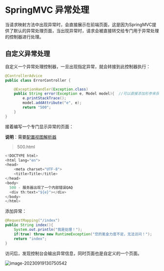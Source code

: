 # SpringMVC 异常处理

当请求映射方法中出现异常时，会直接展示在前端页面，这是因为SpringMVC提供了默认的异常处理页面，当出现异常时，请求会被直接转交给专门用于异常处理的控制器进行处理。

## 自定义异常处理

自定义一个异常处理控制器，一旦出现指定异常，就会转接到此控制器执行：

```java
@ControllerAdvice
public class ErrorController {

    @ExceptionHandler(Exception.class)
    public String error(Exception e, Model model){  //可以直接添加形参来获取异常
        e.printStackTrace();
        model.addAttribute("e", e);
        return "500";
    }
}
```

接着编写一个专门显示异常的页面：

**说明**：需要[配置视图解析器](../Controller/README.md#配置视图解析器和控制器)

> 500.html

```java
<!DOCTYPE html>
<html lang="en">
<head>
    <meta charset="UTF-8">
    <title>Title</title>
</head>
<body>
  500 - 服务器出现了一个内部错误QAQ
  <div th:text="${e}"></div>
</body>
</html>
```

添加异常：

```java
@RequestMapping("/index")
public String index(){
    System.out.println("我是处理！");
    if(true) throw new RuntimeException("您的氪金力度不足，无法访问！");
    return "index";
}
```

访问后，发现控制台会输出异常信息，同时页面也是自定义的一个页面。

![image-20230919130750542](https://cdn.jsdelivr.net/gh/letengzz/tc2@main/img/Java/202309191308819.png)
